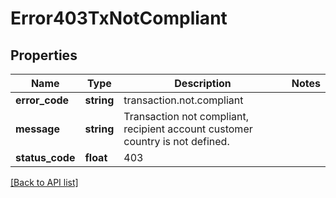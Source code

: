 # Error403TxNotCompliant

## Properties

Name | Type | Description | Notes
------------ | ------------- | ------------- | -------------
**error_code** | **string** | transaction.not.compliant |
**message** | **string** | Transaction not compliant, recipient account customer country is not defined. |
**status_code** | **float** | 403 |

[[Back to API list]](../../README.md#api-endpoints)
